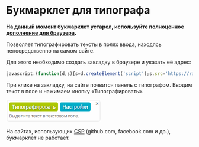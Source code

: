 Букмарклет для типографа
===========

**На данный момент букмарклет устарел, используйте полноценное [дополнение для браузера](https://github.com/typograf/red-typography-webextension).**

Позволяет типографировать тексты в полях ввода, находясь непосредственно на самом сайте.

Для этого необходимо создать закладку в браузере и указать её адрес:
```js
javascript:(function(d,s){s=d.createElement('script');s.src='https://rawgit.com/typograf/bookmarklet/master/inside.js?v='+Date.now();d.body.appendChild(s)})(document);
```

При клике на закладку, на сайте появится панель с типографом. Вводим текст в поле и нажимаем кнопку «Типографировать».

![Panel](https://raw.githubusercontent.com/typograf/bookmarklet/master/test/panel.png)

На сайтах, использующих [CSP](https://developer.mozilla.org/en-US/docs/Web/Security/CSP) (github.com, facebook.com и др.), букмарклет не работает.

